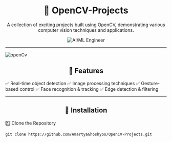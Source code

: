 
<div align="center">

# 🚀 OpenCV-Projects
A collection of exciting projects built using OpenCV, demonstrating various computer vision techniques and applications.

</div>
<div align="center">
  <img src="https://media3.giphy.com/media/v1.Y2lkPTc5MGI3NjExMTV5dXlvem0wajFvaXNqdWxtaHRvMjhkb28zanBvNW5xbTJxOWFzYiZlcD12MV9pbnRlcm5hbF9naWZfYnlfaWQmY3Q9Zw/Fs4Fh8g3KxM3PEoGIB/giphy.gif" alt="AI/ML Engineer" />
</div>

---
![openCv](https://media0.giphy.com/media/v1.Y2lkPTc5MGI3NjExeGVqaTh6OWRiMzd6cWZnNmpndWUzOXA2MGJ3YTF0b3ppY3owb2dqdCZlcD12MV9pbnRlcm5hbF9naWZfYnlfaWQmY3Q9Zw/TaYmMYLtP0RvpDzgn4/giphy.gif)

<div align="center">
  
## 📌 Features

</div>

✅ Real-time object detection
✅ Image processing techniques
✅ Gesture-based control
✅ Face recognition & tracking
✅ Edge detection & filtering


---

<div align="center">
  
## 🔧 Installation

</div>
1️⃣ Clone the Repository

```git clone https://github.com/AmartyaGhoshyoo/OpenCV-Projects.git```
